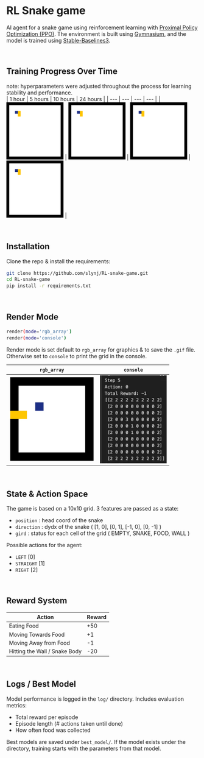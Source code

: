 # RL Snake game

AI agent for a snake game using reinforcement learning with [Proximal Policy Optimization (PPO)](https://stable-baselines3.readthedocs.io/en/master/modules/ppo.html#ppo). The environment is built using [Gymnasium](https://gymnasium.farama.org/), and the model is trained using [Stable-Baselines3](https://stable-baselines3.readthedocs.io/en/master/).

<br>

## Training Progress Over Time
note: hyperparameters were adjusted throughout the process for learning stability and performance. 
<br>
| 1 hour | 5 hours | 10 hours | 24 hours |
| --- | --- | --- | --- |
| <img src="img/snake_game_1.gif" width="150"> | <img src="img/snake_game_2.gif" width="150"> | <img src="img/snake_game_3.gif" width="150"> | <img src="img/snake_game_4.gif" width="150"> |

<br>

## Installation

Clone the repo & install the requirements:

```bash
git clone https://github.com/slynj/RL-snake-game.git
cd RL-snake-game
pip install -r requirements.txt
```

<br>

## Render Mode

```bash
render(mode='rgb_array')
render(mode='console')
```

Render mode is set default to `rgb_array` for graphics & to save the `.gif` file. Otherwise set to `console` to print the grid in the console.

| **`rgb_array`** | **`console`** |
| --- | --- |
| <img src="img/image1.png" width="225"> | <img src="img/image.png" width="175"> |


<br>

## State & Action Space

The game is based on a 10x10 grid. 3 features are passed as a state:

- `position` : head coord of the snake
- `direction` : dydx of the snake ( [1, 0], [0, 1], [-1, 0], [0, -1] )
- `gird` : status for each cell of the grid ( EMPTY, SNAKE, FOOD, WALL )

Possible actions for the agent:

- `LEFT` [0]
- `STRAIGHT` [1]
- `RIGHT` [2]

<br>

## Reward System

| **Action** | **Reward** |
| --- | --- |
| Eating Food | +50 |
| Moving Towards Food | +1 |
| Moving Away from Food | -1 |
| Hitting the Wall / Snake Body | -20 |

<br>

## Logs / Best Model

Model performance is logged in the `log/` directory. Includes evaluation metrics:

- Total reward per episode
- Episode length (# actions taken until done)
- How often food was collected

Best models are saved under `best_model/`. If the model exists under the directory, training starts with the parameters from that model.
